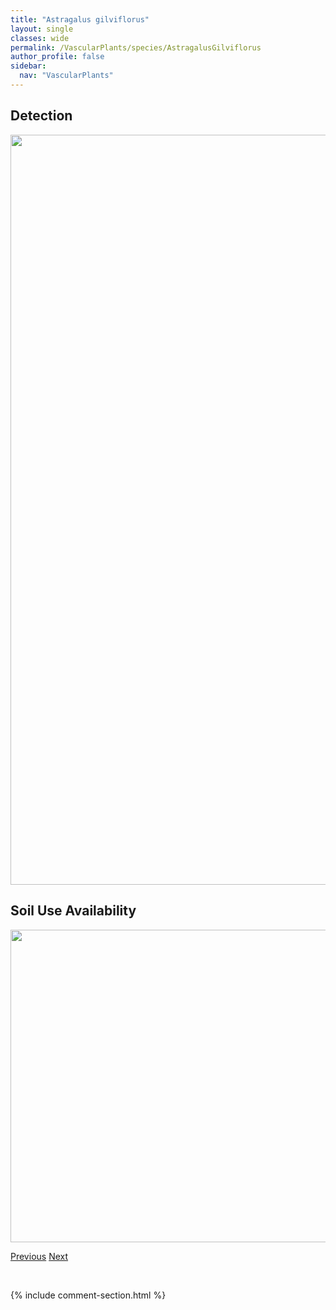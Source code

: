 ```yaml
---
title: "Astragalus gilviflorus"
layout: single
classes: wide
permalink: /VascularPlants/species/AstragalusGilviflorus
author_profile: false
sidebar:
  nav: "VascularPlants"
---
```


<h2>Detection</h2>

<a href="https://drive.google.com/uc?export=view&id=10aYzi7ovHB36SQr9vaha-ND3ChYL71Ff">
<img src="https://drive.google.com/uc?export=view&id=10aYzi7ovHB36SQr9vaha-ND3ChYL71Ff" height = "1200" width = "800">
</a>


<h2>Soil Use Availability</h2>

<a href="https://drive.google.com/uc?export=view&id=1Z_T5yrtnZIp0jdK1RT6f_QukoPZsqYSz">
<img src="https://drive.google.com/uc?export=view&id=1Z_T5yrtnZIp0jdK1RT6f_QukoPZsqYSz" height = "500" width = "1000">
</a>


<a href="/DevelopmentWebsite/VascularPlants/species/AstragalusFlexuosus" class="pagination--pager" title="Astragalus flexuosus">Previous</a> <a href="/DevelopmentWebsite/VascularPlants/species/AstragalusLaxmannii" class="pagination--pager" title="Astragalus laxmannii">Next</a>

<p>&nbsp;</p>

{% include comment-section.html %}
